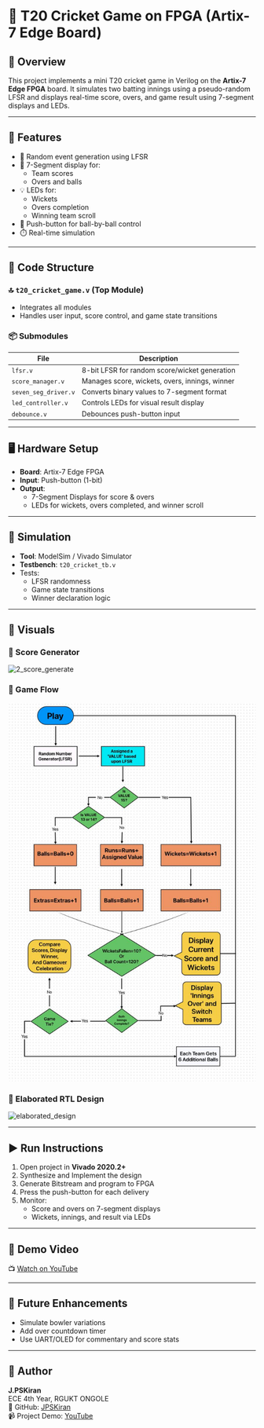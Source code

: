 # 🏏 T20 Cricket Game on FPGA (Artix-7 Edge Board)

## 📘 Overview

This project implements a mini T20 cricket game in Verilog on the **Artix-7 Edge FPGA** board. It simulates two batting innings using a pseudo-random LFSR and displays real-time score, overs, and game result using 7-segment displays and LEDs.

---

## 🎯 Features

- 🔁 Random event generation using LFSR
- 🔢 7-Segment display for:
  - Team scores
  - Overs and balls
- 💡 LEDs for:
  - Wickets
  - Overs completion
  - Winning team scroll
- 🔘 Push-button for ball-by-ball control
- ⏱️ Real-time simulation

---

## 🧩 Code Structure

### 🔝 `t20_cricket_game.v` (Top Module)
- Integrates all modules
- Handles user input, score control, and game state transitions

### 📦 Submodules

| File                | Description                                          |
|---------------------|------------------------------------------------------|
| `lfsr.v`            | 8-bit LFSR for random score/wicket generation       |
| `score_manager.v`   | Manages score, wickets, overs, innings, winner      |
| `seven_seg_driver.v`| Converts binary values to 7-segment format          |
| `led_controller.v`  | Controls LEDs for visual result display             |
| `debounce.v`        | Debounces push-button input                         |

---

## 🖥️ Hardware Setup

- **Board**: Artix-7 Edge FPGA  
- **Input**: Push-button (1-bit)
- **Output**:  
  - 7-Segment Displays for score & overs  
  - LEDs for wickets, overs completed, and winner scroll

---

## 🧪 Simulation

- **Tool**: ModelSim / Vivado Simulator
- **Testbench**: `t20_cricket_tb.v`
- Tests:
  - LFSR randomness
  - Game state transitions
  - Winner declaration logic

---

## 📸 Visuals

### 🔋 Score Generator
![2_score_generate](https://github.com/user-attachments/assets/1766dd47-0539-489f-a288-5a1026bf77d4)

### 🔁 Game Flow
![Game Flow](https://github.com/obulsai/T20-CRICKET/blob/ede03724f2d1148bce0b87dbe8296671ec4f2e01/Module_designs/game_flow.jpeg)

### 📐 Elaborated RTL Design
![elaborated_design](https://github.com/user-attachments/assets/4c0f9973-ffaf-4aef-8488-3ceb38a175cc)


---

## ▶️ Run Instructions

1. Open project in **Vivado 2020.2+**
2. Synthesize and Implement the design
3. Generate Bitstream and program to FPGA
4. Press the push-button for each delivery
5. Monitor:
   - Score and overs on 7-segment displays
   - Wickets, innings, and result via LEDs

---

## 🎥 Demo Video

📺 [Watch on YouTube](https://youtu.be/kWOw-FWc5Vg?si=2BD5atmlYgCtzvvv)

---

## 🚀 Future Enhancements

- Simulate bowler variations
- Add over countdown timer
- Use UART/OLED for commentary and score stats

---

## 👤 Author

**J.PSKiran**  
ECE 4th Year, RGUKT ONGOLE  
🔗 GitHub: [JPSKiran](https://github.com/JPSKiran)  
📹 Project Demo: [YouTube](https://youtu.be/kWOw-FWc5Vg?si=2BD5atmlYgCtzvvv)
